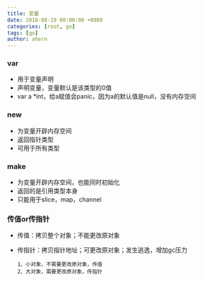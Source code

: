 ```yaml
---
title: 变量
date: 2018-08-19 00:00:00 +0800
categories: [root, go]
tags: [go]
author: ahern
---
```


### var 

- 用于变量声明
- 声明变量，变量默认是该类型的0值
- var a *int，给a赋值会panic，因为a的默认值是null，没有内存空间

### new

- 为变量开辟内存空间
- 返回指针类型
- 可用于所有类型

### make

- 为变量开辟内存空间，也能同时初始化
- 返回的是引用类型本身
- 只能用于slice，map，channel

### 传值or传指针
- 传值：拷贝整个对象；不能更改原对象

- 传指针：拷贝指针地址；可更改原对象；发生逃逸，增加gc压力

  ```
  1、小对象，不需要更改原对象，传值
  2、大对象，需要更改原对象，传指针
  ```

  
